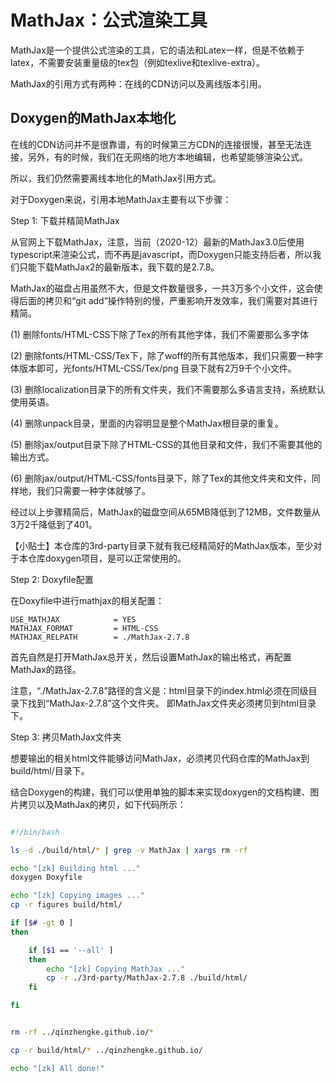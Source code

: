 # MathJax：公式渲染工具

MathJax是一个提供公式渲染的工具，它的语法和Latex一样，但是不依赖于latex，不需要安装重量级的tex包（例如texlive和texlive-extra）。

MathJax的引用方式有两种：在线的CDN访问以及离线版本引用。


## Doxygen的MathJax本地化

在线的CDN访问并不是很靠谱，有的时候第三方CDN的连接很慢，甚至无法连接，另外，有的时候，我们在无网络的地方本地编辑，也希望能够渲染公式。

所以，我们仍然需要离线本地化的MathJax引用方式。

对于Doxygen来说，引用本地MathJax主要有以下步骤：

Step 1: 下载并精简MathJax

从官网上下载MathJax，注意，当前（2020-12）最新的MathJax3.0后使用typescript来渲染公式，而不再是javascript，而Doxygen只能支持后者，所以我们只能下载MathJax2的最新版本，我下载的是2.7.8。

MathJax的磁盘占用虽然不大，但是文件数量很多，一共3万多个小文件，这会使得后面的拷贝和“git add”操作特别的慢，严重影响开发效率，我们需要对其进行精简。

(1) 删除fonts/HTML-CSS下除了Tex的所有其他字体，我们不需要那么多字体

(2) 删除fonts/HTML-CSS/Tex下，除了woff的所有其他版本，我们只需要一种字体版本即可，光fonts/HTML-CSS/Tex/png 目录下就有2万9千个小文件。

(3) 删除localization目录下的所有文件夹，我们不需要那么多语言支持，系统默认使用英语。

(4) 删除unpack目录，里面的内容明显是整个MathJax根目录的重复。

(5) 删除jax/output目录下除了HTML-CSS的其他目录和文件，我们不需要其他的输出方式。

(6) 删除jax/output/HTML-CSS/fonts目录下，除了Tex的其他文件夹和文件，同样地，我们只需要一种字体就够了。

经过以上步骤精简后，MathJax的磁盘空间从65MB降低到了12MB，文件数量从3万2千降低到了401。


【小贴士】本仓库的3rd-party目录下就有我已经精简好的MathJax版本，至少对于本仓库doxygen项目，是可以正常使用的。

Step 2: Doxyfile配置

在Doxyfile中进行mathjax的相关配置：

```
USE_MATHJAX            = YES
MATHJAX_FORMAT         = HTML-CSS
MATHJAX_RELPATH        = ./MathJax-2.7.8
```

首先自然是打开MathJax总开关，然后设置MathJax的输出格式，再配置MathJax的路径。

注意，“./MathJax-2.7.8”路径的含义是：html目录下的index.html必须在同级目录下找到“MathJax-2.7.8”这个文件夹。
即MathJax文件夹必须拷贝到html目录下。

Step 3: 拷贝MathJax文件夹

想要输出的相关html文件能够访问MathJax，必须拷贝代码仓库的MathJax到build/html/目录下。

结合Doxygen的构建，我们可以使用单独的脚本来实现doxygen的文档构建、图片拷贝以及MathJax的拷贝，如下代码所示：

```bash

#!/bin/bash

ls -d ./build/html/* | grep -v MathJax | xargs rm -rf

echo "[zk] Building html ..."
doxygen Doxyfile

echo "[zk] Copying images ..."
cp -r figures build/html/

if [$# -gt 0 ]
then 

    if [$1 == '--all' ]
    then
        echo "[zk] Copying MathJax ..."
        cp -r ./3rd-party/MathJax-2.7.8 ./build/html/
    fi

fi


rm -rf ../qinzhengke.github.io/*

cp -r build/html/* ../qinzhengke.github.io/

echo "[zk] All done!"
```

